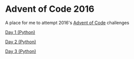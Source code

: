 # Advent of Code 2016
A place for me to attempt 2016's [Advent of Code](https://adventofcode.com/2016/) challenges

[Day 1 (Python)](/solutions/day-01)

[Day 2 (Python)](/solutions/day-02)

[Day 3 (Python)](/solutions/day-03)
